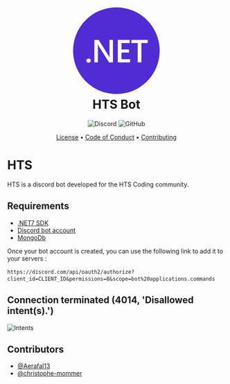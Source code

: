 <h1 align="center" style="position: relative;">
    <img style="border-radius: 50%;" src="HTS.png" width=200/><br>
    HTS Bot
</h1>

<p align="center">
    <img alt="Discord" src="https://img.shields.io/discord/798540792854478869?color=%237289DA&label=discord">
    <img alt="GitHub" src="https://img.shields.io/github/license/Aerafal13/HTS">
</p>

<p align="center">
    <a href="https://github.com/Aerafal13/HTS/blob/main/LICENSE">License</a> •
    <a href="https://github.com/Aerafal13/HTS/blob/main/.github/CODE_OF_CONDUCT.md">Code of Conduct</a> •
    <a href="https://github.com/Aerafal13/HTS/blob/main/.github/CONTRIBUTING.md">Contributing</a>
</p>

# HTS
HTS is a discord bot developed for the HTS Coding community.

## Requirements
- [.NET7 SDK](https://dotnet.microsoft.com/en-us/download/dotnet/7.0)
- [Discord bot account](https://discord.com/developers/applications)
- [MongoDb](https://www.mongodb.com)

Once your bot account is created, you can use the following link to add it to your servers :
```
https://discord.com/api/oauth2/authorize?client_id=CLIENT_ID&permissions=8&scope=bot%20applications.commands
```

## Connection terminated (4014, 'Disallowed intent(s).')
![Intents](https://user-images.githubusercontent.com/87580016/174278833-b345132b-d13c-4de5-b78f-e5f586f73606.png)

## Contributors
- [@Aerafal13](https://github.com/Aerafal13)
- [@christophe-mommer](https://github.com/christophe-mommer)
